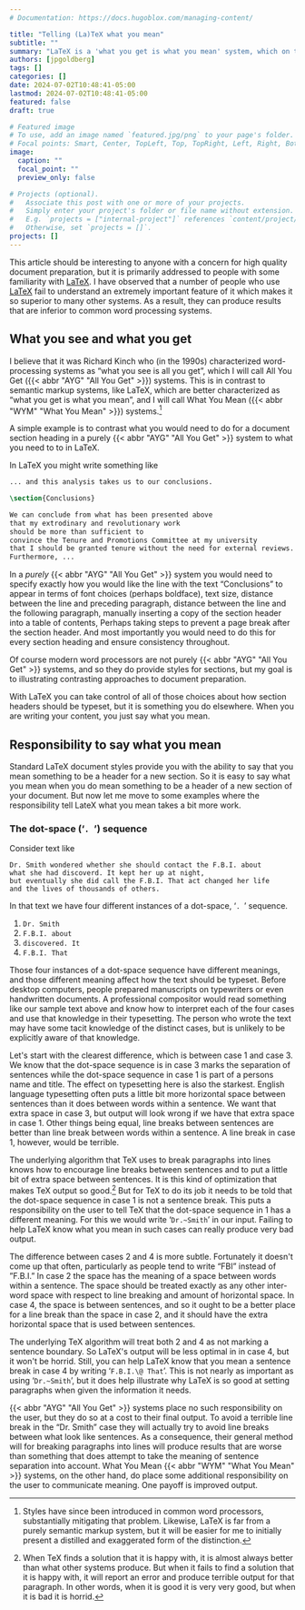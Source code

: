 ```yaml
---
# Documentation: https://docs.hugoblox.com/managing-content/

title: "Telling (La)TeX what you mean"
subtitle: ""
summary: "LaTeX is a 'what you get is what you mean' system, which on the whole allows for both better output and appropriate focus on content when writing. This does, however, place some additional burden on the user to be clear about meanings."
authors: [jpgoldberg]
tags: []
categories: []
date: 2024-07-02T10:48:41-05:00
lastmod: 2024-07-02T10:48:41-05:00
featured: false
draft: true

# Featured image
# To use, add an image named `featured.jpg/png` to your page's folder.
# Focal points: Smart, Center, TopLeft, Top, TopRight, Left, Right, BottomLeft, Bottom, BottomRight.
image:
  caption: ""
  focal_point: ""
  preview_only: false

# Projects (optional).
#   Associate this post with one or more of your projects.
#   Simply enter your project's folder or file name without extension.
#   E.g. `projects = ["internal-project"]` references `content/project/deep-learning/index.md`.
#   Otherwise, set `projects = []`.
projects: []
---
```


This article should be interesting to anyone with a concern for high quality document preparation,
but it is primarily addressed to people with some familiarity with [LaTeX].
I have observed that a number of people who use [LaTeX] fail to understand an extremely important feature of it which makes it so superior to many other systems.
As a result, they can produce results that are inferior to common word processing systems.

## What you see and what you get

I believe that it was Richard Kinch who (in the 1990s) characterized word-processing systems as “what you see is all you get”,
which I will call
All You Get ({{< abbr "AYG" "All You Get" >}})
systems.
This is in contrast to semantic markup systems, like LaTeX, which are better characterized as “what you get is what you mean”,
and I will call
What You Mean ({{< abbr "WYM" "What You Mean" >}})
systems.[^ayg]

[^ayg]: Styles have since been introduced in common word processors, substantially mitigating that problem. Likewise, LaTeX is far from a purely semantic markup system, but it will be easier for me to initially present a distilled and exaggerated form of the distinction.


A simple example is to contrast what you would need to do for a document section heading in a purely
{{< abbr "AYG" "All You Get" >}} system
to what you need to to in LaTeX.

In LaTeX you might write something like

```latex
... and this analysis takes us to our conclusions. 

\section{Conclusions}

We can conclude from what has been presented above
that my extrodinary and revolutionary work
should be more than sufficient to
convince the Tenure and Promotions Committee at my university
that I should be granted tenure without the need for external reviews.
Furthermore, ...
```

In a _purely_ {{< abbr "AYG" "All You Get" >}} system
you would need to specify exactly how you would like the line
with the text “Conclusions” to appear in terms of
font choices (perhaps boldface),
text size,
distance between the line and preceding paragraph,
distance between the line and the following paragraph,
manually inserting a copy of the section header into a table of contents,
Perhaps taking steps to prevent a page break after the section header.
And most importantly you would need to do this for every section heading
and ensure consistency throughout.

Of course modern word processors are not purely
{{< abbr "AYG" "All You Get" >}} systems,
and so they do provide styles for sections,
but my goal is to illustrating contrasting approaches to document preparation.

With LaTeX you can take control of all of those choices about how section headers should be typeset,
but it is something you do elsewhere.
When you are writing your content, you just say what you mean.

## Responsibility to say what you mean

Standard LaTeX document styles provide you with the ability to say that you mean something to be a header for a new section.
So it is easy to say what you mean when you do mean something to
be a header of a new section of your document.
But now let me move to some examples where the responsibility tell LateX what you mean takes a bit more work.

### The dot-space (‘`. `’) sequence

Consider text like

```text
Dr. Smith wondered whether she should contact the F.B.I. about
what she had discoverd. It kept her up at night,
but eventually she did call the F.B.I. That act changed her life
and the lives of thousands of others.
```

In that text we have four different instances of a dot-space, ‘`. `’ sequence.

1. `Dr. Smith`
2. `F.B.I. about`
3. `discovered. It`
4. `F.B.I. That`

Those four instances of a dot-space sequence have different meanings,
and those different meaning affect how the text should be typeset.
Before desktop computers, people prepared manuscripts on typewriters 
or even handwritten documents.
A professional compositor would read something like
our sample text above and know how
to interpret each of the four cases
and use that knowledge in their typesetting.
The person who wrote the text may have some tacit knowledge of
the distinct cases,
but is unlikely to be explicitly aware of that knowledge.

Let's start with the clearest difference,
which is between case 1 and case 3.
We know that the dot-space sequence is in case 3 marks the separation of sentences
while the dot-space sequence in case 1 is part of a persons name and title.
The effect on typesetting here is also the starkest.
English language typesetting often puts a little bit more horizontal space between sentences than it does between words within a sentence.
We want that extra space in case 3,
but output will look wrong if we have that extra space in case 1.
Other things being equal,
line breaks between sentences are better than line break between words within a sentence.
A line break in case 1, however, would be terrible.

The underlying algorithm that TeX uses to break paragraphs into lines knows how to encourage line breaks between sentences and to put a little bit of extra space between sentences.
It is this kind of optimization that makes TeX output so good.[^horrid]
But for TeX to do its job it needs to be told
that the dot-space sequence in case 1 is not a sentence break.
This puts a responsibility on the user to tell TeX that the dot-space sequence in 1 has a different meaning.
For this we would write ‘`Dr.~Smith`’ in our input.
Failing to help LaTeX know what you mean in such cases can really
produce very bad output.

[^horrid]: When TeX finds a solution that it is happy with, it is almost always better than what other systems produce. But when it fails to find a solution that it is happy with, it will report an error and produce terrible output for that paragraph. In other words, when it is good it is very very good, but when it is bad it is horrid.

The difference between cases 2 and 4 is more subtle.
Fortunately it doesn't come up that often,
particularly as people tend to write “FBI” instead of ”F.B.I.”
In case 2 the space has the meaning of a space between words within a sentence.
The space should be treated exactly as any other inter-word space
with respect to line breaking and amount of horizontal space.
In case 4, the space is between sentences,
and so it ought to be a better place for a line break
than the space in case 2,
and it should have the extra horizontal space that is used between sentences.

The underlying TeX algorithm will treat both 2 and 4 as not
marking a sentence boundary.
So LaTeX's output will be less optimal in in case 4, but it won't be horrid.
Still, you can help LaTeX know that you mean a sentence break in case 4
by writing ‘`F.B.I.\@ That`’.
This is not nearly as important as using ‘`Dr.~Smith`’, but it does help illustrate why LaTeX is so good at setting paragraphs when given the information it needs.

{{< abbr "AYG" "All You Get" >}} systems
place no such responsibility on the user,
but they do so at a cost to their final output.
To avoid a terrible line break in the “Dr. Smith” case
they will actually try to avoid line breaks between what look like
sentences.
As a consequence, their general method will for breaking paragraphs into lines will produce results that are worse than something that 
does attempt to take the meaning of sentence separation into account.
What You Mean {{< abbr "WYM" "What You Mean" >}} systems,
on the other hand,
do place some additional responsibility on the user to communicate meaning.
One payoff is improved output.





[LaTeX]: https://www.latex-project.org/ "The LaTeX Project"
